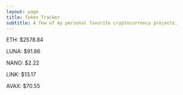 ```yaml
---
layout: page
title: Token Tracker
subtitle: A few of my personal favorite cryptocurrency projects.
---
```


<!--BEGINCRYPTOINPUT-->
ETH: $2578.84

LUNA: $91.86

NANO: $2.22

LINK: $13.17

AVAX: $70.55

<!--ENDCRYPTOINPUT-->
